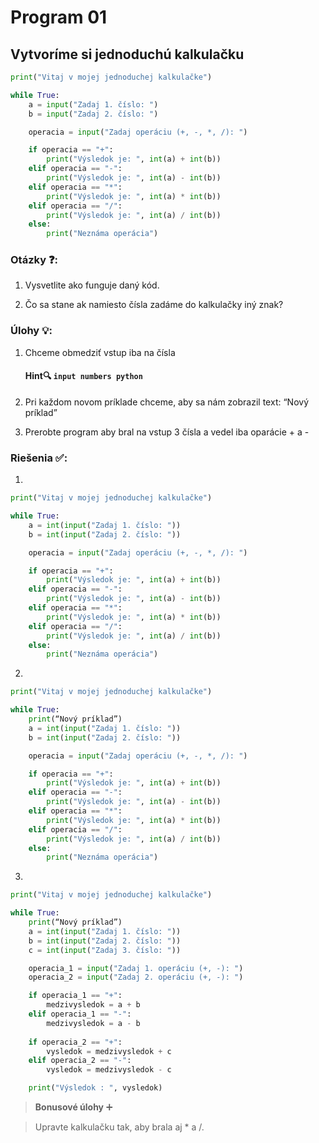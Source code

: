 # Program 01
## Vytvoríme si jednoduchú kalkulačku 

``` python
print("Vitaj v mojej jednoduchej kalkulačke")

while True:
    a = input("Zadaj 1. číslo: ")
    b = input("Zadaj 2. číslo: ")

    operacia = input("Zadaj operáciu (+, -, *, /): ")

    if operacia == "+":
        print("Výsledok je: ", int(a) + int(b))
    elif operacia == "-":
        print("Výsledok je: ", int(a) - int(b))
    elif operacia == "*":
        print("Výsledok je: ", int(a) * int(b))
    elif operacia == "/":
        print("Výsledok je: ", int(a) / int(b))
    else:
        print("Neznáma operácia")
```


### Otázky ❓:
1. Vysvetlite ako funguje daný kód.

2. Čo sa stane ak namiesto čísla zadáme do kalkulačky iný znak?

### Úlohy 💡:
1. Chceme obmedziť vstup iba na čísla

    #### Hint🔍 `input numbers python`

2. Pri každom novom príklade chceme, aby sa nám zobrazil text: “Nový príklad”

3. Prerobte program aby bral na vstup 3 čísla a vedel iba oparácie + a -



### Riešenia ✅:
1. 
``` python
print("Vitaj v mojej jednoduchej kalkulačke")

while True:
    a = int(input("Zadaj 1. číslo: "))
    b = int(input("Zadaj 2. číslo: "))

    operacia = input("Zadaj operáciu (+, -, *, /): ")

    if operacia == "+":
        print("Výsledok je: ", int(a) + int(b))
    elif operacia == "-":
        print("Výsledok je: ", int(a) - int(b))
    elif operacia == "*":
        print("Výsledok je: ", int(a) * int(b))
    elif operacia == "/":
        print("Výsledok je: ", int(a) / int(b))
    else:
        print("Neznáma operácia")
```
 
2. 
``` python
print("Vitaj v mojej jednoduchej kalkulačke")

while True:
    print(“Nový príklad”)
    a = int(input("Zadaj 1. číslo: "))
    b = int(input("Zadaj 2. číslo: "))

    operacia = input("Zadaj operáciu (+, -, *, /): ")

    if operacia == "+":
        print("Výsledok je: ", int(a) + int(b))
    elif operacia == "-":
        print("Výsledok je: ", int(a) - int(b))
    elif operacia == "*":
        print("Výsledok je: ", int(a) * int(b))
    elif operacia == "/":
        print("Výsledok je: ", int(a) / int(b))
    else:
        print("Neznáma operácia")
```
 
3. 
``` python
print("Vitaj v mojej jednoduchej kalkulačke")

while True:
    print(“Nový príklad”)
    a = int(input("Zadaj 1. číslo: "))
    b = int(input("Zadaj 2. číslo: "))
    c = int(input("Zadaj 3. číslo: "))

    operacia_1 = input("Zadaj 1. operáciu (+, -): ")
    operacia_2 = input("Zadaj 2. operáciu (+, -): ")

    if operacia_1 == "+":
        medzivysledok = a + b
    elif operacia_1 == "-":
        medzivysledok = a - b
    
    if operacia_2 == "+":
        vysledok = medzivysledok + c
    elif operacia_2 == "-":
        vysledok = medzivysledok - c

    print("Výsledok : ", vysledok)
```

> **Bonusové úlohy**  ➕

> Upravte kalkulačku tak, aby brala aj * a /.







